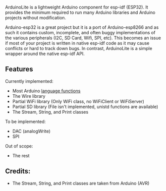 ArduinoLite is a lightweight Arduino component for esp-idf (ESP32). It provides the minimum required to run many Arduino libraries and Arduino projects without modification.

Arduino-esp32 is a great project but it is a port of Arduino-esp8266 and as such it contains custom, incomplete, 
and often buggy implementations of the various peripherals (I2C, SD Card, Wifi, SPI, etc). This becomes an issue if most of your project is written in native esp-idf code as it may cause conflicts or hard to track down bugs. In contrast, ArduinoLite is a simple wrapper around the native esp-idf API.

## Features

Currently implemented:
- Most Arduino [language functions](https://www.arduino.cc/reference/en/)
- The Wire library
- Partial WiFi library (Only WiFi class, no WiFiClient or WiFiServer)
- Partial SD library (File isn't implemented, unistd functions are available)
- The Stream, String, and Print classes

To be implemented:
- DAC (analogWrite)
- SPI

Out of scope:
- The rest

## Credits:
- The Stream, String, and Print classes are taken from Arduino (AVR)
